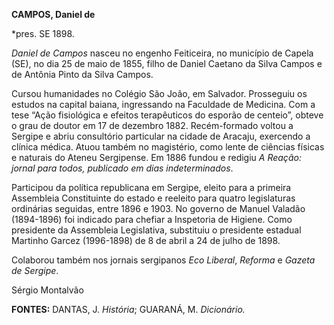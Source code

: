 **CAMPOS, Daniel de**

\*pres. SE 1898.

*Daniel de Campos* nasceu no engenho Feiticeira, no município de Capela
(SE), no dia 25 de maio de 1855, filho de Daniel Caetano da Silva Campos
e de Antônia Pinto da Silva Campos.

Cursou humanidades no Colégio São João, em Salvador. Prosseguiu os
estudos na capital baiana, ingressando na Faculdade de Medicina. Com a
tese “Ação fisiológica e efeitos terapêuticos do esporão de centeio”,
obteve o grau de doutor em 17 de dezembro 1882. Recém-formado voltou a
Sergipe e abriu consultório particular na cidade de Aracaju, exercendo a
clínica médica. Atuou também no magistério, como lente de ciências
físicas e naturais do Ateneu Sergipense. Em 1886 fundou e redigiu *A
Reação: jornal para todos, publicado em dias indeterminados*.

Participou da política republicana em Sergipe, eleito para a primeira
Assembleia Constituinte do estado e reeleito para quatro legislaturas
ordinárias seguidas, entre 1896 e 1903. No governo de Manuel Valadão
(1894-1896) foi indicado para chefiar a Inspetoria de Higiene. Como
presidente da Assembleia Legislativa, substituiu o presidente estadual
Martinho Garcez (1996-1898) de 8 de abril a 24 de julho de 1898.

Colaborou também nos jornais sergipanos *Eco Liberal*, *Reforma* e
*Gazeta de Sergipe*.

Sérgio Montalvão

**FONTES:** DANTAS, J. *História*; GUARANÁ, M. *Dicionário.*
